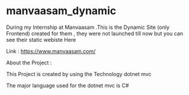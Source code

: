 # manvaasam_dynamic

During my Internship at Manvaasam .This is the Dynamic Site (only Frontend) created for them , they were not 
launched till now but you can see their static webiste Here

Link : https://www.manvaasam.com/

About the Project :

This Project is created by using the Technology dotnet mvc

The major language used for the dotnet mvc is C# 
